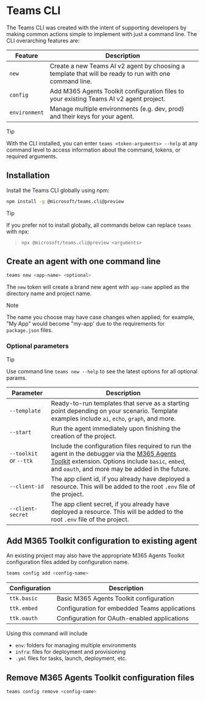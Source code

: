 # Teams CLI

The Teams CLI was created with the intent of supporting developers by making common actions simple to implement with just a command line. The CLI overarching features are:

| Feature | Description |
|---------|-------------|
| `new` | Create a new Teams AI v2 agent by choosing a template that will be ready to run with one command line. |
| `config` | Add M365 Agents Toolkit configuration files to your existing Teams AI v2 agent project. |
| `environment` | Manage multiple environments (e.g. dev, prod) and their keys for your agent. |

> [!TIP]
> With the CLI installed, you can enter `teams <token-arguments> --help` at any command level to access information about the command, tokens, or required arguments.

## Installation

Install the Teams CLI globally using npm:

<!-- langtabs-start -->
```sh
npm install -g @microsoft/teams.cli@preview
```
<!-- langtabs-end -->

> [!TIP]
> If you prefer not to install globally, all commands below can replace `teams` with npx:
> > ```npx @microsoft/teams.cli@preview <arguments>```

## Create an agent with one command line

<!-- langtabs-start -->
```sh
teams new <app-name> <optional>
```
<!-- langtabs-end -->

The `new` token will create a brand new agent with `app-name` applied as the directory name and project name.

> [!NOTE]
> The name you choose may have case changes when applied; for example, "My App" would become "my-app' due to the requirements for `package.json` files.

### Optional parameters

> [!TIP]
> Use command line `teams new --help` to see the latest options for all optional params.

| Parameter | Description |
|-----------|-------------|
| `--template` | Ready-to-run templates that serve as a starting point depending on your scenario. Template examples include `ai`, `echo`, `graph`, and more. |
| `--start` | Run the agent immediately upon finishing the creation of the project. |
| `--toolkit` or `--ttk` | Include the configuration files required to run the agent in the debugger via the [M365 Agents Toolkit](https://github.com/OfficeDev/teams-toolkit) extension. Options include `basic`, `embed`, and `oauth`, and more may be added in the future. |
| `--client-id` | The app client id, if you already have deployed a resource. This will be added to the root `.env` file of the project. |
| `--client-secret` | The app client secret, if you already have deployed a resource. This will be added to the root `.env` file of the project. |

## Add M365 Toolkit configuration to existing agent

An existing project may also have the appropriate M365 Agents Toolkit configuration files added by configuration name.

<!-- langtabs-start -->
```bash
teams config add <config-name>
```
<!-- langtabs-end -->

| Configuration | Description |
|--------------|-------------|
| `ttk.basic` | Basic M365 Agents Toolkit configuration |
| `ttk.embed` | Configuration for embedded Teams applications |
| `ttk.oauth` | Configuration for OAuth-enabled applications |

Using this command will include
- `env`: folders for managing multiple environments
- `infra`: files for deployment and provisioning
- `.yml` files for tasks, launch, deployment, etc.

## Remove M365 Agents Toolkit configuration files

<!-- langtabs-start -->
```bash
teams config remove <config-name>
```
<!-- langtabs-end -->
